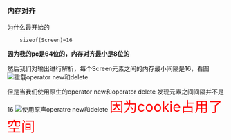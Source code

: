 ### 内存对齐
为什么最开始的
	
		sizeof(Screen)=16
**因为我的pc是64位的，内存对齐最小是8位的**

然后我们对输出进行解析，每个Screen元素之间的内存最小间隔是16，看图        
![重载operator new和delete](/home/wust_gery/c++_primer/new.png)

但是当我们使用原生的operator new和operator delete 发现元素之间间隔并不是16
![使用原声operatre new和delete](/home/wust_gery/图片/new1.png)
<font color=red size=6>因为cookie占用了空间</font> 

